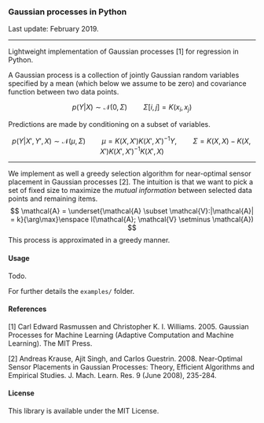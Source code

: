 ### Gaussian processes in Python

Last update: February 2019.

---

Lightweight implementation of Gaussian processes [1] for regression in Python.

A Gaussian process is a collection of jointly Gaussian random variables specified by a mean (which below we assume to be zero) and covariance function between two data points.

$$
p(Y|X) \sim \mathcal{N}(0, \Sigma) \quad \quad \Sigma[i,j] = K(x_i, x_j)
$$

Predictions are made by conditioning on a subset of variables.

$$
p(Y|X',Y',X) \sim \mathcal{N}(\mu, \Sigma)\quad\quad \mu = K(X,X')K(X',X')^{-1}Y, \quad\quad\Sigma = K(X,X) - K(X,X')K(X',X')^{-1}K(X',X)
$$

---

We implement as well a greedy selection algorithm for near-optimal sensor placement in Gaussian processes [2]. The intuition is that we want to pick a set of fixed size to maximize the *mutual information* between selected data points and remaining items.
$$
\mathcal{A} = \underset{\mathcal{A} \subset \mathcal{V}:|\mathcal{A}| = k}{\arg\max}\enspace I(\mathcal{A}; \mathcal{V} \setminus \mathcal{A})
$$
This process is approximated in a greedy manner.

#### Usage

Todo.

For further details the `examples/` folder.

#### References

[1] Carl Edward Rasmussen and Christopher K. I. Williams. 2005. Gaussian Processes for Machine Learning (Adaptive Computation and Machine Learning). The MIT Press.

[2] Andreas Krause, Ajit Singh, and Carlos Guestrin. 2008. Near-Optimal Sensor Placements in Gaussian Processes: Theory, Efficient Algorithms and Empirical Studies. J. Mach. Learn. Res. 9 (June 2008), 235-284.

#### License

This library is available under the MIT License.
